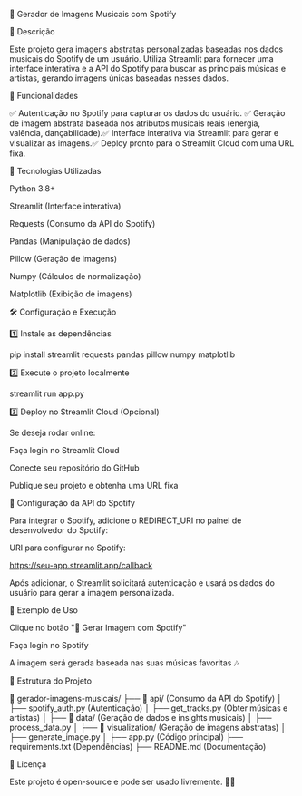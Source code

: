 🎵 Gerador de Imagens Musicais com Spotify

📌 Descrição

Este projeto gera imagens abstratas personalizadas baseadas nos dados musicais do Spotify de um usuário. Utiliza Streamlit para fornecer uma interface interativa e a API do Spotify para buscar as principais músicas e artistas, gerando imagens únicas baseadas nesses dados.

🚀 Funcionalidades

✅ Autenticação no Spotify para capturar os dados do usuário.
✅ Geração de imagem abstrata baseada nos atributos musicais reais (energia, valência, dançabilidade).✅ Interface interativa via Streamlit para gerar e visualizar as imagens.✅ Deploy pronto para o Streamlit Cloud com uma URL fixa.

🔧 Tecnologias Utilizadas

Python 3.8+

Streamlit (Interface interativa)

Requests (Consumo da API do Spotify)

Pandas (Manipulação de dados)

Pillow (Geração de imagens)

Numpy (Cálculos de normalização)

Matplotlib (Exibição de imagens)

🛠️ Configuração e Execução

1️⃣ Instale as dependências

pip install streamlit requests pandas pillow numpy matplotlib

2️⃣ Execute o projeto localmente

streamlit run app.py

3️⃣ Deploy no Streamlit Cloud (Opcional)

Se deseja rodar online:

Faça login no Streamlit Cloud

Conecte seu repositório do GitHub

Publique seu projeto e obtenha uma URL fixa

🔑 Configuração da API do Spotify

Para integrar o Spotify, adicione o REDIRECT_URI no painel de desenvolvedor do Spotify:

URI para configurar no Spotify:

https://seu-app.streamlit.app/callback

Após adicionar, o Streamlit solicitará autenticação e usará os dados do usuário para gerar a imagem personalizada.

📸 Exemplo de Uso

Clique no botão "🎵 Gerar Imagem com Spotify"

Faça login no Spotify

A imagem será gerada baseada nas suas músicas favoritas 🎶

📂 Estrutura do Projeto

📂 gerador-imagens-musicais/
├── 📂 api/  (Consumo da API do Spotify)
│   ├── spotify_auth.py  (Autenticação)
│   ├── get_tracks.py  (Obter músicas e artistas)
│
├── 📂 data/  (Geração de dados e insights musicais)
│   ├── process_data.py
│
├── 📂 visualization/  (Geração de imagens abstratas)
│   ├── generate_image.py
│
├── app.py  (Código principal)
├── requirements.txt  (Dependências)
├── README.md  (Documentação)

📝 Licença

Este projeto é open-source e pode ser usado livremente. 🚀🎶

